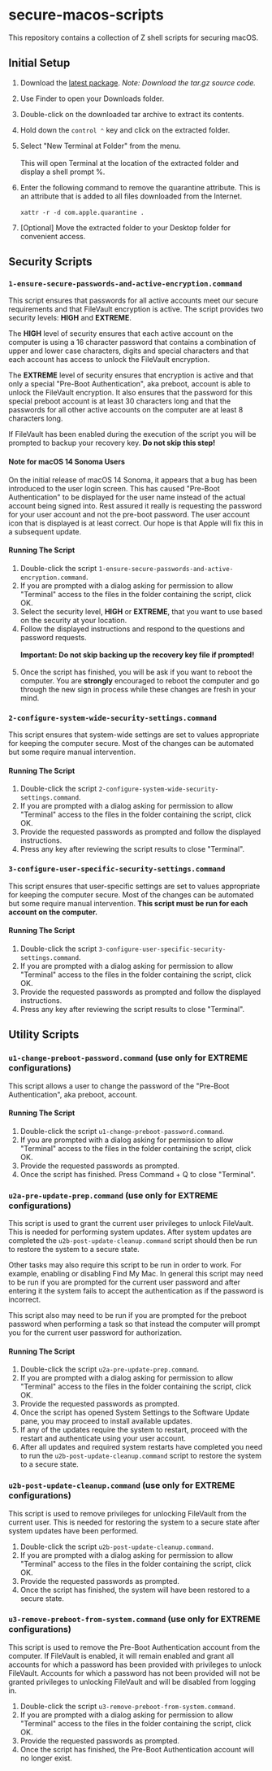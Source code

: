 # secure-macos-scripts
This repository contains a collection of Z shell scripts for securing macOS.

## Initial Setup
1. Download the [latest package](https://github.com/wdouglascampbell/secure-macos-scripts/releases/latest). *Note: Download the tar.gz source code.*
1. Use Finder to open your Downloads folder.
1. Double-click on the downloaded tar archive to extract its contents.
1. Hold down the ```control ⌃``` key and click on the extracted folder.
1. Select "New Terminal at Folder" from the menu.<br /><br />This will open Terminal at the location of the extracted folder and display a shell prompt %.

1. Enter the following command to remove the quarantine attribute.  This is an attribute that is added to all files downloaded from the Internet.<br /><br />```xattr -r -d com.apple.quarantine .```

1. [Optional] Move the extracted folder to your Desktop folder for convenient access.

## Security Scripts
### ```1-ensure-secure-passwords-and-active-encryption.command```

This script ensures that passwords for all active accounts meet our secure requirements and that FileVault encryption is active. The script provides two security levels: **HIGH** and **EXTREME**.

The **HIGH** level of security ensures that each active account on the computer is using a 16 character password that contains a combination of upper and lower case characters, digits and special characters and that each account has access to unlock the FileVault encryption.

The **EXTREME** level of security ensures that encryption is active and that only a special "Pre-Boot Authentication", aka preboot, account is able to unlock the FileVault encryption.  It also ensures that the password for this special preboot account is at least 30 characters long and that the passwords for all other active accounts on the computer are at least 8 characters long.

If FileVault has been enabled during the execution of the script you will be prompted to backup your recovery key.  **Do not skip this step!**

#### Note for macOS 14 Sonoma Users

On the initial release of macOS 14 Sonoma, it appears that a bug has been introduced to the user login screen. This has caused "Pre-Boot Authentication" to be displayed for the user name instead of the actual account being signed into. Rest assured it really is requesting the password for your user account and not the pre-boot password. The user account icon that is displayed is at least correct. Our hope is that Apple will fix this in a subsequent update.

#### Running The Script

1. Double-click the script ```1-ensure-secure-passwords-and-active-encryption.command```.
1. If you are prompted with a dialog asking for permission to allow "Terminal" access to the files in the folder containing the script, click OK.
1. Select the security level, **HIGH** or **EXTREME**, that you want to use based on the security at your location.
1. Follow the displayed instructions and respond to the questions and password requests.<br /><br />**Important: Do not skip backing up the recovery key file if prompted!**<br /><br />
1. Once the script has finished, you will be ask if you want to reboot the computer. You are **strongly** encouraged to reboot the computer and go through the new sign in process while these changes are fresh in your mind.

### ```2-configure-system-wide-security-settings.command```

This script ensures that system-wide settings are set to values appropriate for keeping the computer secure.  Most of the changes can be automated but some require manual intervention.

#### Running The Script

1. Double-click the script ```2-configure-system-wide-security-settings.command```.
1. If you are prompted with a dialog asking for permission to allow "Terminal" access to the files in the folder containing the script, click OK.
1. Provide the requested passwords as prompted and follow the displayed instructions.
1. Press any key after reviewing the script results to close "Terminal".

### ```3-configure-user-specific-security-settings.command```

This script ensures that user-specific settings are set to values appropriate for keeping the computer secure.  Most of the changes can be automated but some require manual intervention.  **This script must be run for each account on the computer.**

#### Running The Script

1. Double-click the script ```3-configure-user-specific-security-settings.command```.
1. If you are prompted with a dialog asking for permission to allow "Terminal" access to the files in the folder containing the script, click OK.
1. Provide the requested passwords as prompted and follow the displayed instructions.
1. Press any key after reviewing the script results to close "Terminal".

## Utility Scripts
### ```u1-change-preboot-password.command``` (use only for **EXTREME** configurations)

This script allows a user to change the password of the "Pre-Boot Authentication", aka preboot, account.

#### Running The Script

1.  Double-click the script ```u1-change-preboot-password.command```.
1.  If you are prompted with a dialog asking for permission to allow "Terminal" access to the files in the folder containing the script, click OK.
1.  Provide the requested passwords as prompted.
1.  Once the script has finished.  Press Command + Q to close "Terminal".

### ```u2a-pre-update-prep.command``` (use only for **EXTREME** configurations)

This script is used to grant the current user privileges to unlock FileVault.  This is needed for performing system updates.  After system updates are completed the ```u2b-post-update-cleanup.command``` script should then be run to restore the system to a secure state.

Other tasks may also require this script to be run in order to work.  For example, enabling or disabling Find My Mac.  In general this script may need to be run if you are prompted for the current user password and after entering it the system fails to accept the authentication as if the password is incorrect.

This script also may need to be run if you are prompted for the preboot password when performing a task so that instead the computer will prompt you for the current user password for authorization.

#### Running The Script

1.  Double-click the script ```u2a-pre-update-prep.command```.
1.  If you are prompted with a dialog asking for permission to allow "Terminal" access to the files in the folder containing the script, click OK.
1.  Provide the requested passwords as prompted.
1.  Once the script has opened System Settings to the Software Update pane, you may proceed to install available updates.
1.  If any of the updates require the system to restart, proceed with the restart and authenticate using your user account.
1.  After all updates and required system restarts have completed you need to run the ```u2b-post-update-cleanup.command``` script to restore the system to a secure state.

### ```u2b-post-update-cleanup.command``` (use only for **EXTREME** configurations)

This script is used to remove privileges for unlocking FileVault from the current user.  This is needed for restoring the system to a secure state after system updates have been performed.

1.  Double-click the script ```u2b-post-update-cleanup.command```.
1.  If you are prompted with a dialog asking for permission to allow "Terminal" access to the files in the folder containing the script, click OK.
1.  Provide the requested passwords as prompted.
1.  Once the script has finished, the system will have been restored to a secure state.

### ```u3-remove-preboot-from-system.command``` (use only for **EXTREME** configurations)

This script is used to remove the Pre-Boot Authentication account from the computer.  If FileVault is enabled, it will remain enabled and grant all accounts for which a password has been provided with privileges to unlock FileVault.  Accounts for which a password has not been provided will not be granted privileges to unlocking FileVault and will be disabled from logging in.

1.  Double-click the script ```u3-remove-preboot-from-system.command```.
1.  If you are prompted with a dialog asking for permission to allow "Terminal" access to the files in the folder containing the script, click OK.
1.  Provide the requested passwords as prompted.
1.  Once the script has finished, the Pre-Boot Authentication account will no longer exist.
